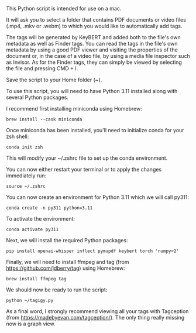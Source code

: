 This Python script is intended for use on a mac. 

It will ask you to select a folder that contains PDF documents or video files (.mp4, .mkv or .webm) to which you would like to automatically add tags. 

The tags will be generated by KeyBERT and added both to the file's own metadata as well as Finder tags.
You can read the tags in the file's own metadata by using a good PDF viewer and visiting the properties of the document or, in the case of a video file, by using a media file inspector such as Invisor.
As for the Finder tags, they can simply be viewed by selecting the file and pressing CMD + I.

Save the script to your Home folder (~).

To use this script, you will need to have Python 3.11 installed along with several Python packages.

I recommend first installing miniconda using Homebrew:

`brew install --cask miniconda`

Once miniconda has been installed, you'll need to initialize conda for your zsh shell:

`conda init zsh`

This will modify your ~/.zshrc file to set up the conda environment.

You can now either restart your terminal or to apply the changes immediately run:

`source ~/.zshrc`

You can now create an environment for Python 3.11 which we will call py311:

`conda create -n py311 python=3.11`

To activate the  environment:

`conda activate py311`

Next, we will install the required Python packages:

`pip install openai-whisper inflect pymupdf keybert torch 'numpy<2'`

Finally, we will need to install ffmpeg and tag (from https://github.com/jdberry/tag) using Homebrew:

`brew install ffmpeg tag`

We should now be ready to run the script:

`python ~/tagigy.py`

As a final word, I strongly recommend viewing all your tags with Tagception (from https://madebyevan.com/tagception/). The only thing really missing now is a graph view.
